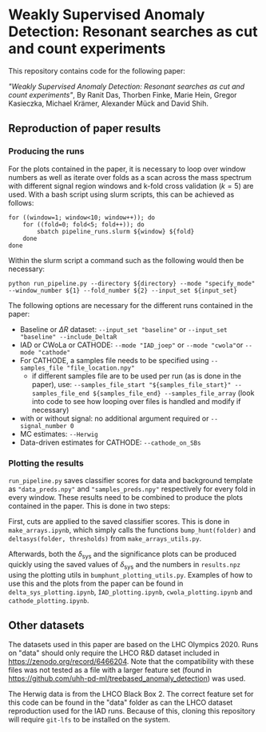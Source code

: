 # Weakly Supervised Anomaly Detection: Resonant searches as cut and count experiments

This repository contains code for the following paper:

*"Weakly Supervised Anomaly Detection: Resonant searches as cut and count experiments"*, 
By Ranit Das, Thorben Finke, Marie Hein, Gregor Kasieczka, Michael Krämer, Alexander Mück and David Shih.

## Reproduction of paper results 

### Producing the runs

For the plots contained in the paper, it is necessary to loop over window numbers as well as iterate over folds as a scan across the mass spectrum with different signal region windows and k-fold cross validation ($k=5$) are used. With a bash script using slurm scripts, this can be achieved as follows: 

```
for ((window=1; window<10; window++)); do
    for ((fold=0; fold<5; fold++)); do
        sbatch pipeline_runs.slurm ${window} ${fold} 
    done
done
```

Within the slurm script a command such as the following would then be necessary: 

```
python run_pipeline.py --directory ${directory} --mode "specify_mode" --window_number ${1} --fold_number ${2} --input_set ${input_set}
```

The following options are necessary for the different runs contained in the paper: 
- Baseline or $\Delta R$ dataset: ```--input_set "baseline"``` or ```--input_set "baseline" --include_DeltaR```
- IAD or CWoLa or CATHODE: ```--mode "IAD_joep"``` or ```--mode "cwola"```or ```--mode "cathode"```
- For CATHODE, a samples file needs to be specified using ```--samples_file "file_location.npy"```
    - if different samples file are to be used per run (as is done in the paper), use: ```--samples_file_start "${samples_file_start}" --samples_file_end ${samples_file_end} --samples_file_array``` (look into code to see how looping over files is handled and modify if necessary)
- with or without signal: no additional argument required or ```--signal_number 0```
- MC estimates: ```--Herwig```
- Data-driven estimates for CATHODE: ```--cathode_on_SBs```

### Plotting the results

```run_pipeline.py``` saves classifier scores for data and background template as ```"data_preds.npy"``` and ```"samples_preds.npy"``` respectively for every fold in every window. These results need to be combined to produce the plots contained in the paper. This is done in two steps:

First, cuts are applied to the saved classifier scores. This is done in ```make_arrays.ipynb```, which simply calls the functions ```bump_hunt(folder)``` and ```deltasys(folder, thresholds)``` from ```make_arrays_utils.py```. 

Afterwards, both the $\delta_\text{sys}$ and the significance plots can be produced quickly using the saved values of $\delta_\text{sys}$ and the numbers in ```results.npz``` using the plotting utils in ```bumphunt_plotting_utils.py```. Examples of how to use this and the plots from the paper can be found in ```delta_sys_plotting.ipynb```, ```ÌAD_plotting.ipynb```, ```cwola_plotting.ipynb``` and ```cathode_plotting.ipynb```.


## Other datasets

The datasets used in this paper are based on the LHC Olympics 2020. Runs on "data" should only require the LHCO R&D dataset included in https://zenodo.org/record/6466204. Note that the compatibility with these files was not tested as a file with a larger feature set (found in https://github.com/uhh-pd-ml/treebased_anomaly_detection) was used. 

The Herwig data is from the LHCO Black Box 2. The correct feature set for this code can be found in the "data" folder as can the LHCO dataset reproduction used for the IAD runs. Because of this, cloning this repository will require `git-lfs` to be installed on the system. 